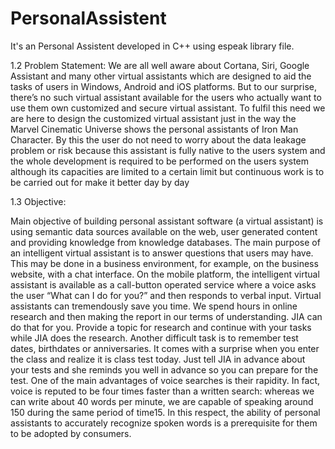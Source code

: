 # PersonalAssistent
It's an Personal Assistent developed in C++ using espeak library file.

1.2 Problem Statement: 
We are all well aware about Cortana, Siri, Google Assistant and many other virtual
assistants which are designed to aid the tasks of users in Windows, Android and
iOS platforms. But to our surprise, there’s no such virtual assistant available for
the users who actually want to use them own customized and secure virtual assistant.
To fulfil this need we are here to design the customized virtual assistant just in the way the
Marvel Cinematic Universe shows the personal assistants of Iron Man Character.
By this the user do not need to worry about the data leakage problem or risk because this
assistant is fully native to the users system and the whole development is required to be
performed on the users system although its capacities are limited to a certain limit but continuous
work is to be carried out for make it better day by day

1.3 Objective:

Main objective of building personal assistant software (a virtual assistant) is using
semantic data sources available on the web, user generated content and providing knowledge
from knowledge databases. The main purpose of an intelligent virtual assistant is to answer
questions that users may have. This may be done in a business environment, for example, on the
business website, with a chat interface. On the mobile platform, the intelligent virtual
assistant is available as a call-button operated service where a voice asks the user “What can I do
for you?” and then responds to verbal input. Virtual assistants can tremendously save you time.
We spend hours in online research and then making the report in our terms of understanding. JIA
can do that for you. Provide a topic for research and continue with your tasks while JIA does the
research. Another difficult task is to remember test dates, birthdates or anniversaries. It comes
with a surprise when you enter the class and realize it is class test today. Just tell JIA in advance
about your tests and she reminds you well in advance so you can prepare for the test. One of the
main advantages of voice searches is their rapidity. In fact, voice is reputed to be four times
faster than a written search: whereas we can write about 40 words per minute, we are capable of
speaking around 150 during the same period of time15. In this respect, the ability of personal
assistants to accurately recognize spoken words is a prerequisite for them to be adopted by
consumers.
